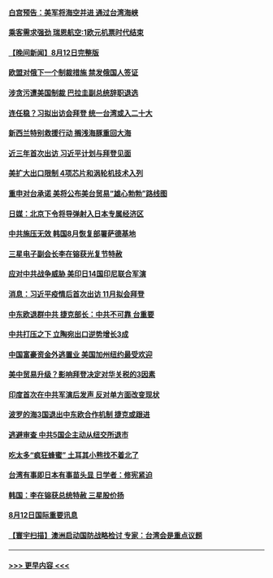 #### [白宫预告：美军将海空并进 通过台湾海峡](../pages/prog202/a103501410.md?t=08131501) 
#### [乘客需求强劲 瑞恩航空:1欧元机票时代结束](../pages/prog202/a103501394.md?t=08131501) 
#### [【晚间新闻】8月12日完整版](../pages/prog202/a103501274.md?t=08131501) 
#### [欧盟对俄下一个制裁措施 禁发俄国人签证](../pages/prog202/a103501383.md?t=08131501) 
#### [涉贪污遭美国制裁 巴拉圭副总统辞职退选](../pages/prog202/a103501342.md?t=08131501) 
#### [连任稳？习拟出访会拜登 统一台湾或入二十大](../pages/prog202/a103501309.md?t=08131501) 
#### [新西兰特别救援行动 搁浅海豚重回大海](../pages/prog202/a103501154.md?t=08131501) 
#### [近三年首次出访 习近平计划与拜登见面](../pages/prog202/a103501139.md?t=08131501) 
#### [美扩大出口限制 4项芯片和涡轮机技术入列](../pages/prog202/a103501093.md?t=08131501) 
#### [重申对台承诺 美将公布美台贸易“雄心勃勃”路线图](../pages/prog202/a103501052.md?t=08131501) 
#### [日媒：北京下令将导弹射入日本专属经济区](../pages/prog202/a103501055.md?t=08131501) 
#### [中共施压无效 韩国8月恢复部署萨德基地](../pages/prog202/a103500962.md?t=08131501) 
#### [三星电子副会长李在镕获光复节特赦](../pages/prog202/a103500959.md?t=08131501) 
#### [应对中共战争威胁 美印日14国印尼联合军演](../pages/prog202/a103500987.md?t=08131501) 
#### [消息：习近平疫情后首次出访 11月拟会拜登](../pages/prog202/a103500933.md?t=08131501) 
#### [中东欧退群中共 捷克部长：中共不可靠 台重要](../pages/prog202/a103500970.md?t=08131501) 
#### [中共打压之下 立陶宛出口逆势增长3成](../pages/prog202/a103500943.md?t=08131501) 
#### [中国富豪资金外逃置业 美国加州纽约最受欢迎](../pages/prog202/a103500922.md?t=08131501) 
#### [美中贸易升级？影响拜登决定对华关税的3因素](../pages/prog202/a103500838.md?t=08131501) 
#### [印度首次在中共军演后发声 反对单方面改变现状](../pages/prog202/a103500809.md?t=08131501) 
#### [波罗的海3国退出中东欧合作机制 捷克或跟进](../pages/prog202/a103500787.md?t=08131501) 
#### [逃避审查 中共5国企主动从纽交所退市](../pages/prog202/a103500782.md?t=08131501) 
#### [吃太多“疯狂蜂蜜” 土耳其小熊找不着北了](../pages/prog202/a103500697.md?t=08131501) 
#### [台湾有事即日本有事苗头显 日学者：修宪紧迫](../pages/prog202/a103500680.md?t=08131501) 
#### [韩国：李在镕获总统特赦 三星股价扬](../pages/prog202/a103500667.md?t=08131501) 
#### [8月12日国际重要讯息](../pages/prog202/a103500665.md?t=08131501) 
#### [【寰宇扫描】澳洲启动国防战略检讨 专家：台湾会是重点议题](../pages/prog202/a103500518.md?t=08131501) 

----
#### [ >>> 更早内容 <<< ](../indexes/prog202-earlier.md)
